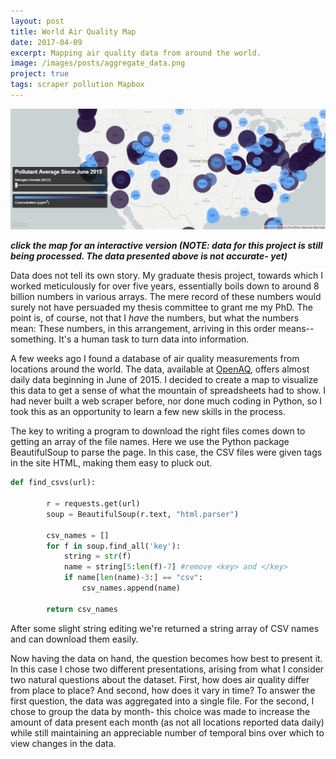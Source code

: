 ```yaml
---
layout: post
title: World Air Quality Map
date: 2017-04-09
excerpt: Mapping air quality data from around the world.
image: /images/posts/aggregate_data.png
project: true
tags: scraper pollution Mapbox
---
```


[![image](/images/posts/aggregate_data.png)](/projects/AirQuality/World_Data)
<!--(/projects/AirQuality/AQmap_static.html)-->
***click the map for an interactive version (NOTE: data for this project is still being processed. The data presented above is not accurate- yet)***

Data does not tell its own story. My graduate thesis project, towards which I worked meticulously for over five years, essentially boils down to around 8 billion numbers in various arrays. The mere record of these numbers would surely not have persuaded my thesis committee to grant me my PhD. The point is, of course, not that I *have* the numbers, but what the numbers mean: These numbers, in this arrangement, arriving in this order means-- something. It's a human task to turn data into information.

A few weeks ago I found a database of air quality measurements from locations around the world. The data, available at [OpenAQ](https://openaq-data.s3.amazonaws.com/index.html), offers almost daily data beginning in June of 2015. I decided to create a map to visualize this data to get a sense of what the mountain of spreadsheets had to show. I had never built a web scraper before, nor done much coding in Python, so I took this as an opportunity to learn a few new skills in the process.

The key to writing a program to download the right files comes down to getting an array of the file names. Here we use the Python package BeautifulSoup to parse the page. In this case, the CSV files were given <key> tags in the site HTML, making them easy to pluck out.
```py
def find_csvs(url):

        r = requests.get(url)
        soup = BeautifulSoup(r.text, "html.parser")

        csv_names = []
        for f in soup.find_all('key'):
            string = str(f)
            name = string[5:len(f)-7] #remove <key> and </key>
            if name[len(name)-3:] == "csv":
                csv_names.append(name)

        return csv_names
```
After some slight string editing we're returned a string array of CSV names and can download them easily.

Now having the data on hand, the question becomes how best to present it. In this case I chose two different presentations, arising from what I consider two natural questions about the dataset. First, how does air quality differ from place to place? And second, how does it vary in time? To answer the first question, the data was aggregated into a single file. For the second, I chose to group the data by month- this choice was made to increase the amount of data present each month (as not all locations reported data daily) while still maintaining an appreciable number of temporal bins over which to view changes in the data.
